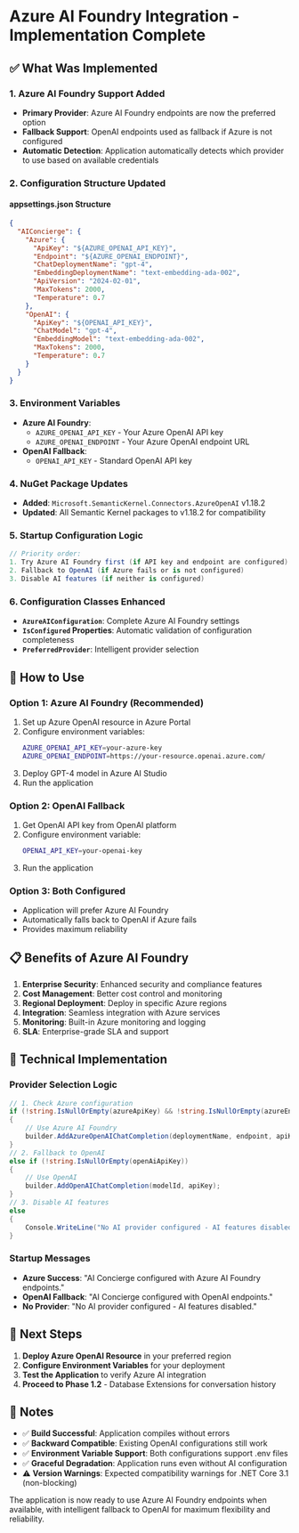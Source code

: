 # Azure AI Foundry Integration - Implementation Complete

## ✅ What Was Implemented

### 1. **Azure AI Foundry Support Added**
- **Primary Provider**: Azure AI Foundry endpoints are now the preferred option
- **Fallback Support**: OpenAI endpoints used as fallback if Azure is not configured
- **Automatic Detection**: Application automatically detects which provider to use based on available credentials

### 2. **Configuration Structure Updated**

#### **appsettings.json Structure**
```json
{
  "AIConcierge": {
    "Azure": {
      "ApiKey": "${AZURE_OPENAI_API_KEY}",
      "Endpoint": "${AZURE_OPENAI_ENDPOINT}",
      "ChatDeploymentName": "gpt-4",
      "EmbeddingDeploymentName": "text-embedding-ada-002",
      "ApiVersion": "2024-02-01",
      "MaxTokens": 2000,
      "Temperature": 0.7
    },
    "OpenAI": {
      "ApiKey": "${OPENAI_API_KEY}",
      "ChatModel": "gpt-4",
      "EmbeddingModel": "text-embedding-ada-002",
      "MaxTokens": 2000,
      "Temperature": 0.7
    }
  }
}
```

### 3. **Environment Variables**
- **Azure AI Foundry**: 
  - `AZURE_OPENAI_API_KEY` - Your Azure OpenAI API key
  - `AZURE_OPENAI_ENDPOINT` - Your Azure OpenAI endpoint URL
- **OpenAI Fallback**: 
  - `OPENAI_API_KEY` - Standard OpenAI API key

### 4. **NuGet Package Updates**
- **Added**: `Microsoft.SemanticKernel.Connectors.AzureOpenAI` v1.18.2
- **Updated**: All Semantic Kernel packages to v1.18.2 for compatibility

### 5. **Startup Configuration Logic**
```csharp
// Priority order:
1. Try Azure AI Foundry first (if API key and endpoint are configured)
2. Fallback to OpenAI (if Azure fails or is not configured)
3. Disable AI features (if neither is configured)
```

### 6. **Configuration Classes Enhanced**
- **`AzureAIConfiguration`**: Complete Azure AI Foundry settings
- **`IsConfigured` Properties**: Automatic validation of configuration completeness
- **`PreferredProvider`**: Intelligent provider selection

## 🚀 How to Use

### **Option 1: Azure AI Foundry (Recommended)**
1. Set up Azure OpenAI resource in Azure Portal
2. Configure environment variables:
   ```bash
   AZURE_OPENAI_API_KEY=your-azure-key
   AZURE_OPENAI_ENDPOINT=https://your-resource.openai.azure.com/
   ```
3. Deploy GPT-4 model in Azure AI Studio
4. Run the application

### **Option 2: OpenAI Fallback**
1. Get OpenAI API key from OpenAI platform
2. Configure environment variable:
   ```bash
   OPENAI_API_KEY=your-openai-key
   ```
3. Run the application

### **Option 3: Both Configured**
- Application will prefer Azure AI Foundry
- Automatically falls back to OpenAI if Azure fails
- Provides maximum reliability

## 📋 Benefits of Azure AI Foundry

1. **Enterprise Security**: Enhanced security and compliance features
2. **Cost Management**: Better cost control and monitoring
3. **Regional Deployment**: Deploy in specific Azure regions
4. **Integration**: Seamless integration with Azure services
5. **Monitoring**: Built-in Azure monitoring and logging
6. **SLA**: Enterprise-grade SLA and support

## 🔧 Technical Implementation

### **Provider Selection Logic**
```csharp
// 1. Check Azure configuration
if (!string.IsNullOrEmpty(azureApiKey) && !string.IsNullOrEmpty(azureEndpoint))
{
    // Use Azure AI Foundry
    builder.AddAzureOpenAIChatCompletion(deploymentName, endpoint, apiKey);
}
// 2. Fallback to OpenAI
else if (!string.IsNullOrEmpty(openAiApiKey))
{
    // Use OpenAI
    builder.AddOpenAIChatCompletion(modelId, apiKey);
}
// 3. Disable AI features
else
{
    Console.WriteLine("No AI provider configured - AI features disabled");
}
```

### **Startup Messages**
- **Azure Success**: "AI Concierge configured with Azure AI Foundry endpoints."
- **OpenAI Fallback**: "AI Concierge configured with OpenAI endpoints."
- **No Provider**: "No AI provider configured - AI features disabled."

## 🎯 Next Steps

1. **Deploy Azure OpenAI Resource** in your preferred region
2. **Configure Environment Variables** for your deployment
3. **Test the Application** to verify Azure AI integration
4. **Proceed to Phase 1.2** - Database Extensions for conversation history

## 📝 Notes

- ✅ **Build Successful**: Application compiles without errors
- ✅ **Backward Compatible**: Existing OpenAI configurations still work
- ✅ **Environment Variable Support**: Both configurations support .env files
- ✅ **Graceful Degradation**: Application runs even without AI configuration
- ⚠️ **Version Warnings**: Expected compatibility warnings for .NET Core 3.1 (non-blocking)

The application is now ready to use Azure AI Foundry endpoints when available, with intelligent fallback to OpenAI for maximum flexibility and reliability.
